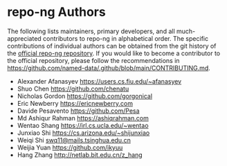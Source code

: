 # repo-ng Authors

The following lists maintainers, primary developers, and all much-appreciated contributors to repo-ng in alphabetical order.
The specific contributions of individual authors can be obtained from the git history of the [official repo-ng repository](https://github.com/named-data/repo-ng).
If you would like to become a contributor to the official repository, please follow the recommendations in <https://github.com/named-data/.github/blob/main/CONTRIBUTING.md>.

* Alexander Afanasyev <https://users.cs.fiu.edu/~afanasyev>
* Shuo Chen <https://github.com/chenatu>
* Nicholas Gordon <https://github.com/gorgonical>
* Eric Newberry <https://ericnewberry.com>
* Davide Pesavento <https://github.com/Pesa>
* Md Ashiqur Rahman <https://ashiqrahman.com>
* Wentao Shang <https://irl.cs.ucla.edu/~wentao>
* Junxiao Shi <https://cs.arizona.edu/~shijunxiao>
* Weiqi Shi <swq11@mails.tsinghua.edu.cn>
* Weijia Yuan <https://github.com/ikyuu>
* Hang Zhang <http://netlab.bit.edu.cn/z_hang>
